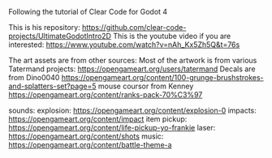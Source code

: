 Following the tutorial of Clear Code for Godot 4

This is his repository: https://github.com/clear-code-projects/UltimateGodotIntro2D
This is the youtube video if you are interested: https://www.youtube.com/watch?v=nAh_Kx5Zh5Q&t=76s

The art assets are from other sources:
Most of the artwork is from various Tatermand projects: https://opengameart.org/users/tatermand
Decals are from Dino0040 https://opengameart.org/content/100-grunge-brushstrokes-and-splatters-set?page=5
mouse coursor from Kenney https://opengameart.org/content/ranks-pack-70%C3%97

sounds:
explosion: https://opengameart.org/content/explosion-0
impacts: https://opengameart.org/content/impact
item pickup: https://opengameart.org/content/life-pickup-yo-frankie
laser: https://opengameart.org/content/shots
music: https://opengameart.org/content/battle-theme-a
